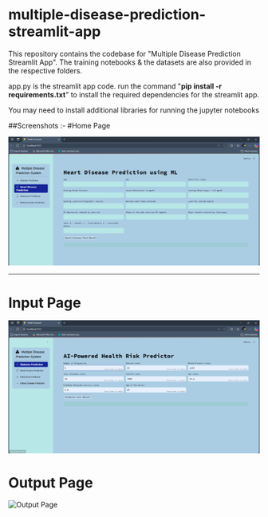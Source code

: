 # multiple-disease-prediction-streamlit-app
This repository contains the codebase for "Multiple Disease Prediction Streamlit App". The training notebooks &amp; the datasets are also provided in the respective folders. 

app.py is the streamlit app code.
run the command "**pip install -r requirements.txt**" to install the required dependencies for the streamlit app.

You may need to install additional libraries for running the jupyter notebooks

##Screenshots :- 
#Home Page

![Home Page](https://github.com/adityakishor1/Multi-Diseases-Diagnosis-Platform/blob/a75ee4366dfa2e72cbc867597cb5d0370d6f2ca6/Screenshots/1home.png)

--------------

# Input Page
![Input Page](https://github.com/adityakishor1/Multi-Diseases-Diagnosis-Platform/blob/e432ea84d9b3bfac026f41c1ac3735ce472e42b0/Screenshots/2input.png)

# Output Page
![Output Page]()
